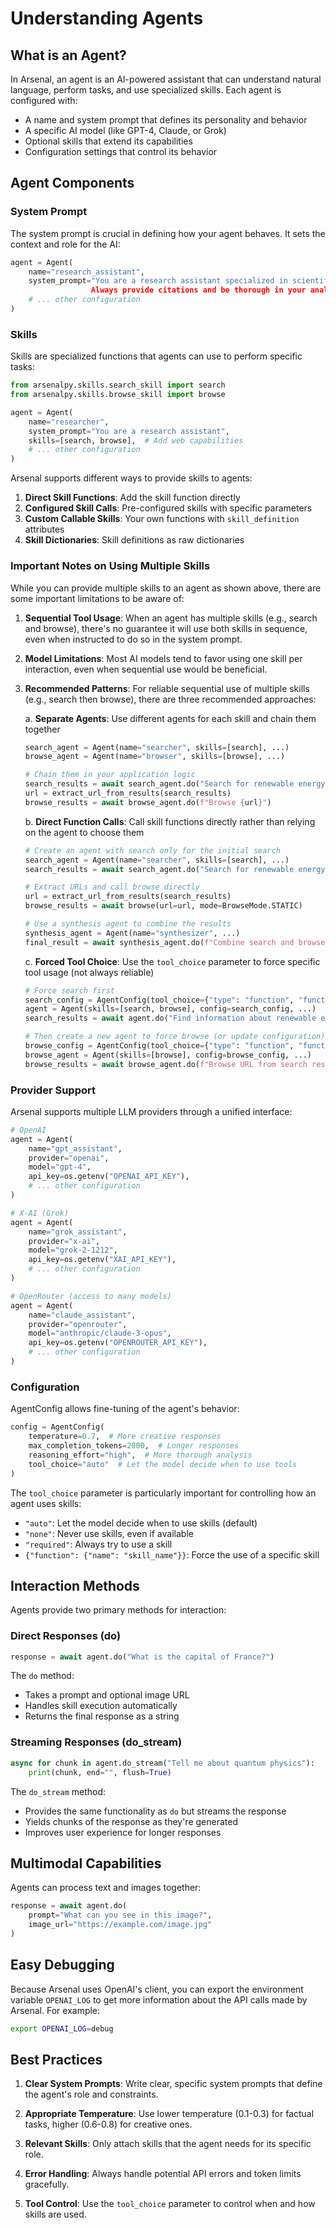 # Understanding Agents

## What is an Agent?

In Arsenal, an agent is an AI-powered assistant that can understand natural language, perform tasks, and use specialized skills. Each agent is configured with:

- A name and system prompt that defines its personality and behavior
- A specific AI model (like GPT-4, Claude, or Grok)
- Optional skills that extend its capabilities
- Configuration settings that control its behavior

## Agent Components

### System Prompt

The system prompt is crucial in defining how your agent behaves. It sets the context and role for the AI:

```python
agent = Agent(
    name="research_assistant",
    system_prompt="You are a research assistant specialized in scientific papers.
                  Always provide citations and be thorough in your analysis.",
    # ... other configuration
)
```

### Skills

Skills are specialized functions that agents can use to perform specific tasks:

```python
from arsenalpy.skills.search_skill import search
from arsenalpy.skills.browse_skill import browse

agent = Agent(
    name="researcher",
    system_prompt="You are a research assistant",
    skills=[search, browse],  # Add web capabilities
    # ... other configuration
)
```

Arsenal supports different ways to provide skills to agents:

1. **Direct Skill Functions**: Add the skill function directly
2. **Configured Skill Calls**: Pre-configured skills with specific parameters
3. **Custom Callable Skills**: Your own functions with `skill_definition` attributes
4. **Skill Dictionaries**: Skill definitions as raw dictionaries

### Important Notes on Using Multiple Skills

While you can provide multiple skills to an agent as shown above, there are some important limitations to be aware of:

1. **Sequential Tool Usage**: When an agent has multiple skills (e.g., search and browse), there's no guarantee it will use both skills in sequence, even when instructed to do so in the system prompt.

2. **Model Limitations**: Most AI models tend to favor using one skill per interaction, even when sequential use would be beneficial.

3. **Recommended Patterns**: For reliable sequential use of multiple skills (e.g., search then browse), there are three recommended approaches:

   a. **Separate Agents**: Use different agents for each skill and chain them together
   ```python
   search_agent = Agent(name="searcher", skills=[search], ...)
   browse_agent = Agent(name="browser", skills=[browse], ...)

   # Chain them in your application logic
   search_results = await search_agent.do("Search for renewable energy news")
   url = extract_url_from_results(search_results)
   browse_results = await browse_agent.do(f"Browse {url}")
   ```

   b. **Direct Function Calls**: Call skill functions directly rather than relying on the agent to choose them
   ```python
   # Create an agent with search only for the initial search
   search_agent = Agent(name="searcher", skills=[search], ...)
   search_results = await search_agent.do("Search for renewable energy news")

   # Extract URLs and call browse directly
   url = extract_url_from_results(search_results)
   browse_results = await browse(url=url, mode=BrowseMode.STATIC)

   # Use a synthesis agent to combine the results
   synthesis_agent = Agent(name="synthesizer", ...)
   final_result = await synthesis_agent.do(f"Combine search and browse results: {search_results}\n{browse_results}")
   ```

   c. **Forced Tool Choice**: Use the `tool_choice` parameter to force specific tool usage (not always reliable)
   ```python
   # Force search first
   search_config = AgentConfig(tool_choice={"type": "function", "function": {"name": "search"}})
   agent = Agent(skills=[search, browse], config=search_config, ...)
   search_results = await agent.do("Find information about renewable energy")

   # Then create a new agent to force browse (or update configuration)
   browse_config = AgentConfig(tool_choice={"type": "function", "function": {"name": "browse"}})
   browse_agent = Agent(skills=[browse], config=browse_config, ...)
   browse_results = await browse_agent.do(f"Browse URL from search results: {extract_url(search_results)}")
   ```


### Provider Support

Arsenal supports multiple LLM providers through a unified interface:

```python
# OpenAI
agent = Agent(
    name="gpt_assistant",
    provider="openai",
    model="gpt-4",
    api_key=os.getenv("OPENAI_API_KEY"),
    # ... other configuration
)

# X-AI (Grok)
agent = Agent(
    name="grok_assistant",
    provider="x-ai",
    model="grok-2-1212",
    api_key=os.getenv("XAI_API_KEY"),
    # ... other configuration
)

# OpenRouter (access to many models)
agent = Agent(
    name="claude_assistant",
    provider="openrouter",
    model="anthropic/claude-3-opus",
    api_key=os.getenv("OPENROUTER_API_KEY"),
    # ... other configuration
)
```

### Configuration

AgentConfig allows fine-tuning of the agent's behavior:

```python
config = AgentConfig(
    temperature=0.7,  # More creative responses
    max_completion_tokens=2000,  # Longer responses
    reasoning_effort="high",  # More thorough analysis
    tool_choice="auto"  # Let the model decide when to use tools
)
```

The `tool_choice` parameter is particularly important for controlling how an agent uses skills:

- `"auto"`: Let the model decide when to use skills (default)
- `"none"`: Never use skills, even if available
- `"required"`: Always try to use a skill
- `{"function": {"name": "skill_name"}}`: Force the use of a specific skill

## Interaction Methods

Agents provide two primary methods for interaction:

### Direct Responses (do)

```python
response = await agent.do("What is the capital of France?")
```

The `do` method:

- Takes a prompt and optional image URL
- Handles skill execution automatically
- Returns the final response as a string

### Streaming Responses (do_stream)

```python
async for chunk in agent.do_stream("Tell me about quantum physics"):
    print(chunk, end="", flush=True)
```

The `do_stream` method:

- Provides the same functionality as `do` but streams the response
- Yields chunks of the response as they're generated
- Improves user experience for longer responses

## Multimodal Capabilities

Agents can process text and images together:

```python
response = await agent.do(
    prompt="What can you see in this image?",
    image_url="https://example.com/image.jpg"
)
```

## Easy Debugging

Because Arsenal uses OpenAI's client, you can export the environment variable `OPENAI_LOG` to get more information about the API calls made by Arsenal. For example:

```bash
export OPENAI_LOG=debug
```

## Best Practices

1. **Clear System Prompts**: Write clear, specific system prompts that define the agent's role and constraints.

2. **Appropriate Temperature**: Use lower temperature (0.1-0.3) for factual tasks, higher (0.6-0.8) for creative ones.

3. **Relevant Skills**: Only attach skills that the agent needs for its specific role.

4. **Error Handling**: Always handle potential API errors and token limits gracefully.

5. **Tool Control**: Use the `tool_choice` parameter to control when and how skills are used.
